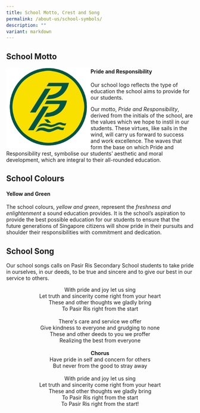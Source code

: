 ```yaml
---
title: School Motto, Crest and Song
permalink: /about-us/school-symbols/
description: ""
variant: markdown
---
```

## **School Motto** 

<img src="/images/logo%20(3).png" style="width:45%;float:left">

#### **Pride and Responsibility**

Our school logo reflects the type of education the school
aims to provide for our students.

Our motto, *Pride and Responsibility*, derived from the initials of the school, are the values which we hope to instil in our students. These virtues, like sails in the wind, will carry us forward to success and work excellence. The waves that form the base on which Pride and Responsibility rest, symbolise our students’ aesthetic and moral development, which are integral to their all-rounded education.
  
## **School Colours**

#### **Yellow and Green**
  
The school colours, *yellow and green*, represent the *freshness and enlightenment* a sound education provides. It is the school’s aspiration to provide the best possible education for our students to ensure that the future generations of Singapore citizens will show pride in their pursuits and shoulder their responsibilities with commitment and dedication.

## **School Song**

Our school songs calls on Pasir Ris Secondary School students to take pride in ourselves, in our deeds, to be true and sincere and to give our best in our service to others.

<p align="center">
With pride and joy let us sing <br>
Let truth and sincerity come right from your heart <br>
These and other thoughts we gladly bring <br> 
To Pasir Ris right from the start <br><br>
There's care and service we offer <br> 
Give kindness to everyone and grudging to none  <br>
These and other deeds to you we proffer  <br>
Realizing the best from everyone  <br><br>
	<b>Chorus</b><br>	
Have pride in self and concern for others  <br>
But never from the good to stray away  <br><br>
With pride and joy let us sing  <br>
Let truth and sincerity come right from your heart  <br>
These and other thoughts we gladly bring  <br>
To Pasir Ris right from the start  <br>
To Pasir Ris right from the start! <br>
</p>